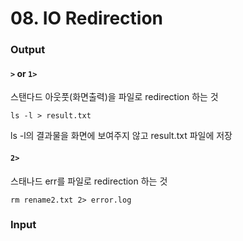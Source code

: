 # 08. IO Redirection

### Output

#### `>` or `1>`  

스탠다드 아웃풋(화면출력)을 파일로 redirection 하는 것

`ls -l > result.txt`

ls -l의 결과물을 화면에 보여주지 않고 result.txt 파일에 저장



#### `2>` 

스태나드 err를 파일로 redirection 하는 것

`rm rename2.txt 2> error.log`



### Input

